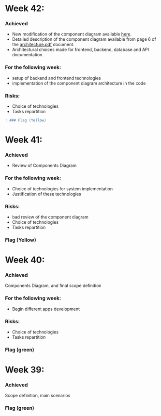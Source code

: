 # Week 42:

### Achieved
- New modification of the component diagram available [here](./train-booking-components-diagram.png).
- Detailed description of the component diagram available from page 6 of the [architecture.pdf](./architecture.pdf) document.
- Architectural choices made for frontend, backend, database and API documentation.

### For the following week:
- setup of backend and frontend technologies
- implementation of the component diagram architecture in the code

### Risks:
- Choice of technologies 
- Tasks repartition

```diff
! ### Flag (Yellow)
```


# Week 41:

### Achieved
- Review of Components Diagram 

### For the following week:
- Choice of technologies for system implementation
- Justification of these technologies

### Risks:
- bad review of the component diagram
- Choice of technologies 
- Tasks repartition

### Flag (Yellow)


# Week 40:

### Achieved
Components Diagram, and final scope definition 

### For the following week:
- Begin different apps development

### Risks:
- Choice of technologies 
- Tasks repartition

### Flag (green)


# Week 39:

### Achieved

Scope definition, main scenarios 
### Flag (green)


